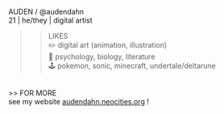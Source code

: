 AUDEN / @audendahn <br>
21 | he/they | digital artist <br>
>> LIKES <br>
✏️ digital art (animation, illustration) <br>
📘 psychology, biology, literature <br>
🕹️ pokemon, sonic, minecraft, undertale/deltarune <br>
<br>
>> FOR MORE <br>
see my website <a href="https://audendahn.neocities.org/">audendahn.neocities.org</a> !
